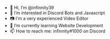 - 👋 Hi, I’m @infinnity39
- 👀 I’m interested in Discord Bots and Javascript
- 📷 I'm a very experienced Video Editor
- 🌱 I’m currently learning Website Development
- 📫 How to reach me: infinnity#1000 on Discord

<!---
infinnity39/infinnity39 is a ✨ special ✨ repository because its `README.md` (this file) appears on your GitHub profile.
You can click the Preview link to take a look at your changes.
--->
